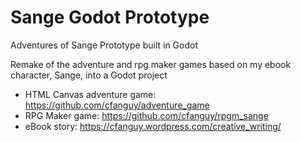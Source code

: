 # Sange Godot Prototype

Adventures of Sange Prototype built in Godot

Remake of the adventure and rpg maker games based on my ebook character, Sange, into a Godot project
  - HTML Canvas adventure game: https://github.com/cfanguy/adventure_game
  - RPG Maker game: https://github.com/cfanguy/rpgm_sange
  - eBook story: https://cfanguy.wordpress.com/creative_writing/
